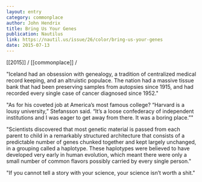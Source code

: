 ```yaml
---
layout: entry
category: commonplace
author: John Hendrix
title: Bring Us Your Genes
publication: Nautilus
link: https://nautil.us/issue/26/color/bring-us-your-genes
date: 2015-07-13
---
```


[[2015]] / [[commonplace]] / 

"Iceland had an obsession with genealogy, a tradition of centralized medical record keeping, and an altruistic populace. The nation had a massive tissue bank that had been preserving samples from autopsies since 1915, and had recorded every single case of cancer diagnosed since 1952."

"As for his coveted job at America’s most famous college? “Harvard is a lousy university,” Stefansson said. “It’s a loose confederacy of independent institutions and I was eager to get away from there. It was a boring place.”"

"Scientists discovered that most genetic material is passed from each parent to child in a remarkably structured architecture that consists of a predictable number of genes chunked together and kept largely unchanged, in a grouping called a haplotype. These haplotypes were believed to have developed very early in human evolution, which meant there were only a small number of common flavors possibly carried by every single person."

"If you cannot tell a story with your science, your science isn’t worth a shit."
